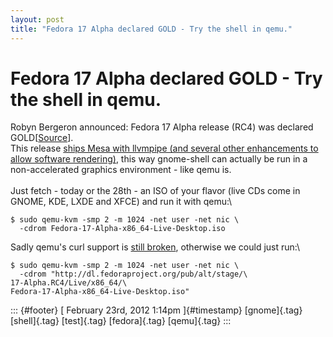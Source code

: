 ```yaml
---
layout: post
title: "Fedora 17 Alpha declared GOLD - Try the shell in qemu."
---
```



Fedora 17 Alpha declared GOLD - Try the shell in qemu.
======================================================

Robyn Bergeron announced: Fedora 17 Alpha release (RC4) was declared
GOLD\[[Source](http://fedora.markmail.org/thread/4afrgcprbxi4ebvf)\].\
This release [ships Mesa with llvmpipe (and several other enhancements
to allow software
rendering)](http://fedoraproject.org/wiki/Features/Gnome_shell_software_rendering),
this way gnome-shell can actually be run in a non-accelerated graphics
environment - like qemu is.\
\
Just fetch - today or the 28th - an ISO of your flavor (live CDs come in
GNOME, KDE, LXDE and XFCE) and run it with qemu:\

    $ sudo qemu-kvm -smp 2 -m 1024 -net user -net nic \
      -cdrom Fedora-17-Alpha-x86_64-Live-Desktop.iso

Sadly qemu's curl support is [still
broken](https://bugzilla.redhat.com/show_bug.cgi?id=785594), otherwise
we could just run:\

    $ sudo qemu-kvm -smp 2 -m 1024 -net user -net nic \ 
      -cdrom "http://dl.fedoraproject.org/pub/alt/stage/\
    17-Alpha.RC4/Live/x86_64/\
    Fedora-17-Alpha-x86_64-Live-Desktop.iso"

::: {#footer}
[ February 23rd, 2012 1:14pm ]{#timestamp} [gnome]{.tag} [shell]{.tag}
[test]{.tag} [fedora]{.tag} [qemu]{.tag}
:::
